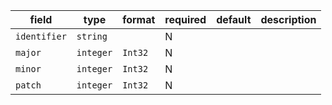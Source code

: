 | field | type | format | required | default | description |
|---|---|---|---|---|---|
| `identifier` | `string` |  | N |  |
| `major` | `integer` | `Int32` | N |  |
| `minor` | `integer` | `Int32` | N |  |
| `patch` | `integer` | `Int32` | N |  |
